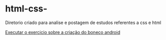 # html-css-
 Diretorio criado para analise e postagem de estudos referentes a css e html

<a href="https://risterjuan.github.io/html-css-/exerciciosG/ex04/android-guanabara.html"> Executar o exercicio sobre a criação do boneco android </a>